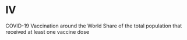 # IV
 COVID-19 Vaccination around the World
 Share of the total population that received at least one vaccine dose